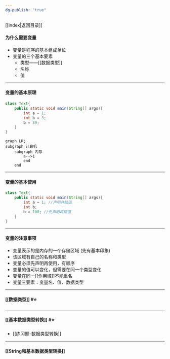 ```yaml
---
dg-publish: "true"
---
```

[[index|返回目录]]

#### 为什么需要变量
- 变量是程序的基本组成单位 
- 变量的三个基本要素 
	- 类型——[[数据类型]] 
	- 名称
	- 值
---
#### 变量的基本原理
```java
class Text{
	public static void main(String[] args){
		int a = 1;
		int b = 3;
		b = 89;
	}
}
```
```mermaid
graph LR;
subgraph 计算机
	subgraph 内存
		a-->1
		end
	end
```
---
#### 变量的基本使用

```java
class Text{
	public static void main(String[] args){
		int a = 1; //声明并赋值
		int b;
		b = 100; //先声明再赋值
	}
}
```
---
#### 变量的注意事项
- 变量表示的是内存的一个存储区域 (先有基本印象)
- 该区域有自己的名称和类型
- 变量必须先声明再使用，有顺序
- 变量的值可以变化，但需要在同一个类型变化
- 变量在同一[[作用域]]不能重名
- 变量三要素：变量名、值、数据类型
---
#### [[数据类型]] #⭐️ 

---
#### [[基本数据类型转换]] #⭐️ 
- [[练习题-数据类型转换]] 
---
#### [[String和基本数据类型转换]] 

